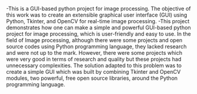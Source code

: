 -This is a GUI-based python project for image processing. The objective of this work was to create an extensible graphical user interface (GUI) using Python, Tkinter, and OpenCV for real-time image processing. 
-This project demonstrates how one can make a simple and powerful GUI-based python project for image processing, which is user-friendly and easy to use. In the field of Image processing, although there were some projects and open source codes using Python programming language, they lacked research and were not up to the mark. However, there were some projects which were very good in terms of research and quality but these projects had unnecessary complexities. The solution adapted to this problem was to create a simple GUI which was built by combining Tkinter and OpenCV modules, two powerful, free open source libraries, around the Python programming language.
